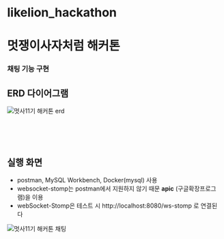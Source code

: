 # likelion_hackathon

# 멋쟁이사자처럼 해커톤

### 채팅 기능 구현

## ERD 다이어그램
![멋사11기 해커톤 erd](https://github.com/leegy21/likelion_hackathon/assets/102893824/55776434-5284-4a63-8d48-17937aeb1c09)

<br>
<br>
<br>

## 실행 화면

+ postman, MySQL Workbench, Docker(mysql) 사용
+ websocket-stomp는 postman에서 지원하지 않기 때문 **apic** (구글확장프로그램)을 이용
+ webSocket-Stomp은 테스트 시 http://localhost:8080/ws-stomp 로 연결된다

![멋사11기 해커톤 채팅](https://github.com/leegy21/likelion_hackathon/assets/102893824/ab636e9c-aa5b-4c0d-b37f-1da2290fbc7c)
